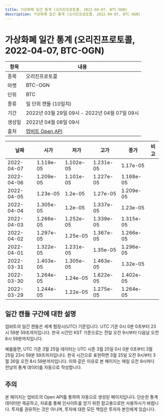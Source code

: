 ```yaml
---
title: 가상화폐 일간 통계 (오리진프로토콜, 2022-04-07, BTC-OGN)
description: 가상화폐 일간 통계 (오리진프로토콜, 2022-04-07, BTC-OGN)
---
```



가상화폐 일간 통계 (오리진프로토콜, 2022-04-07, BTC-OGN)
===

|항목|내용|
|--|--|
|종목|오리진프로토콜|
|마켓|BTC-OGN|
|단위|BTC|
|종류|일 단위 캔들 (10일치)|
|기간|2022년 03월 29일 09시 - 2022년 04월 07일 09시|
|생성일|2022년 04월 08일 09시|
|출처|[업비트 Open API](https://docs.upbit.com)|


|날짜|시가|저가|고가|종가|비고|
|--|--|--|--|--|--|
|2022-04-07|1.119e-05|1.102e-05|1.231e-05|1.17e-05|    |
|2022-04-06|1.209e-05|1.101e-05|1.227e-05|1.168e-05|    |
|2022-04-05|1.23e-05|1.2e-05|1.27e-05|1.209e-05|    |
|2022-04-04|1.305e-05|1.2e-05|1.337e-05|1.23e-05|    |
|2022-04-03|1.266e-05|1.252e-05|1.339e-05|1.315e-05|    |
|2022-04-02|1.297e-05|1.25e-05|1.367e-05|1.266e-05|    |
|2022-04-01|1.322e-05|1.231e-05|1.35e-05|1.296e-05|    |
|2022-03-31|1.403e-05|1.305e-05|1.463e-05|1.32e-05|    |
|2022-03-30|1.264e-05|1.24e-05|1.622e-05|1.402e-05|    |
|2022-03-29|1.244e-05|1.22e-05|1.275e-05|1.264e-05|    |


일간 캔들 구간에 대한 설명
---


업비트의 일간 캔들은 세계 협정시(UTC) 기준입니다. 
UTC 기준 0시 0분 0초부터 23시 59분 59초까지입니다. 
한국 시간인 KST 기준으로는 전일 오전 9시부터 다음날 오전 8시 59분까지입니다. 


예를들면, UTC 기준 3월 25일 데이터는 UTC 시준 3월 25일 0시 0분 0초부터 3월 25일 23시 59분 59초까지입니다. 
한국 시간으로 표현하면 3월 25일 오전 9시부터 3월 26일 오전 8시 59분까지입니다. 
이와 같은 이유로 본 페이지는 매일 오전 9시마다 전날의 통계 데이터를 자동으로 작성합니다. 


주의
---


본 페이지는 업비트의 Open API를 통하여 자동으로 생성된 페이지입니다. 
단순한 통계 데이터만 제공하고, 자료를 통해 인사이트를 얻기 위한 참고용으로만 사용하시기 바랍니다. 
투자를 권유하는 것은 아니며, 투자에 대한 모든 책임은 투자자 본인에게 있습니다. 
